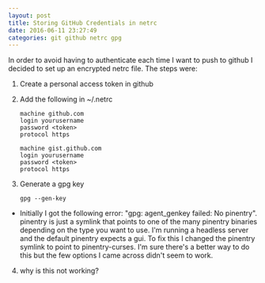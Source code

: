 ```yaml
---
layout: post
title: Storing GitHub Credentials in netrc
date: 2016-06-11 23:27:49
categories: git github netrc gpg
---
```


In order to avoid having to authenticate each time I want to push to github I decided to set up an encrypted netrc file. The steps were:

1. Create a personal access token in github
2. Add the following in ~/.netrc

    ```
    machine github.com
    login yourusername
    password <token>
    protocol https

    machine gist.github.com
    login yourusername
    password <token>
    protocol https
    ```

3. Generate a gpg key

    ```
    gpg --gen-key
    ```
  * Initially I got the following error: "gpg: agent_genkey failed: No pinentry". pinentry is just a symlink that points to one of the many pinentry binaries depending on the type you want to use. I'm running a headless server and the default pinentry expects a gui. To fix this I changed the pinentry symlink to point to pinentry-curses. I'm sure there's a better way to do this but the few options I came across didn't seem to work.
4. why is this not working?
